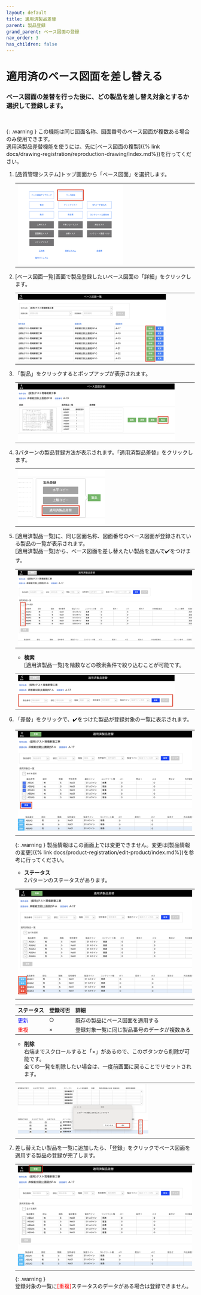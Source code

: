 ```yaml
---
layout: default
title: 適用済製品差替
parent: 製品登録
grand_parent: ベース図面の登録
nav_order: 3
has_children: false
---
```


# 適用済のベース図面を差し替える
### ベース図面の差替を行った後に、どの製品を差し替え対象とするか選択して登録します。

<br>

{: .warning }
この機能は同じ図面名称、図面番号のベース図面が複数ある場合のみ使用できます。  
適用済製品差替機能を使うには、先に[ベース図面の複製]({% link docs/drawing-registration/reproduction-drawing/index.md%})を行ってください。

1. [品質管理システム]トップ画面から「ベース図面」を選択します。

    <table><tr><td>
    <img src="../../../../assets/images/drawing-registration/registration-product/replacing-product/1.png" width="60%">
    </td></tr></table>

2. [ベース図面一覧]画面で製品登録したいベース図面の「詳細」をクリックします。

    <table><tr><td>
    <img src="../../../../assets/images/drawing-registration/registration-product/replacing-product/2.png" width="85%">
    </td></tr></table>

3. 「製品」をクリックするとポップアップが表示されます。

    <table><tr><td>
    <img src="../../../../assets/images/drawing-registration/registration-product/replacing-product/3.png" width="90%">
    </td></tr></table>

4. 3パターンの製品登録方法が表示されます。「適用済製品差替」をクリックします。

    <table><tr><td>
    <img src="../../../../assets/images/drawing-registration/registration-product/replacing-product/4.png" width="50%">
    </td></tr></table>

5. [適用済製品一覧]に、同じ図面名称、図面番号のベース図面が登録されている製品の一覧が表示されます。  
    [適用済製品一覧]から、ベース図面を差し替えたい製品を選んで✔️をつけます。

    <table><tr><td>
    <img src="../../../../assets/images/drawing-registration/registration-product/replacing-product/5.png" width="100%">
    </td></tr></table>

    - **検索**  
    [適用済製品一覧]を階数などの検索条件で絞り込むことが可能です。

    <table><tr><td>
    <img src="../../../../assets/images/drawing-registration/registration-product/replacing-product/6.png" width="90%">
    </td></tr></table>

6. 「差替」をクリックで、✔️をつけた製品が登録対象の一覧に表示されます。  

    <table><tr><td>
    <img src="../../../../assets/images/drawing-registration/registration-product/replacing-product/7.png" width="100%">
    </td></tr></table>

    {: .warning } 
    製品情報はこの画面上では変更できません。変更は[製品情報の変更]({% link docs/product-registration/edit-product/index.md%})を参考に行ってください。

    - **ステータス**  
    2パターンのステータスがあります。  

    <table><tr><td>
    <img src="../../../../assets/images/drawing-registration/registration-product/replacing-product/8.png" width="100%">
    </td></tr></table>

    | ステータス | 登録可否 | 詳細                                         | 
    | ---------- | -------- | -------------------------------------------- | 
    | <span style="color: blue; ">更新</span>     | ○ | 既存の製品にベース図面を適用する           | 
    | <span style="color: red; ">重複</span>      | × | 登録対象一覧に同じ製品番号のデータが複数ある | 

    - **削除**  
    右端までスクロールすると「×」があるので、このボタンから削除が可能です。  
    全ての一覧を削除したい場合は、一度前画面に戻ることでリセットされます。

    <table><tr><td>
    <img src="../../../../assets/images/drawing-registration/registration-product/replacing-product/9.png" width="75%">
    </td></tr></table>

7. 差し替えたい製品を一覧に追加したら、「登録」をクリックでベース図面を適用する製品の登録が完了します。 

    <table><tr><td>
    <img src="../../../../assets/images/drawing-registration/registration-product/replacing-product/10.png" width="100%">
    </td></tr></table>

    {: .warning }  
    登録対象の一覧に<span style="color: red; ">[重複]</span>ステータスのデータがある場合は登録できません。